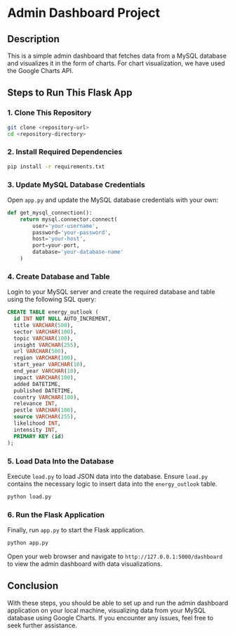 # Admin Dashboard Project

## Description

This is a simple admin dashboard that fetches data from a MySQL database and visualizes it in the form of charts. For chart visualization, we have used the Google Charts API.

## Steps to Run This Flask App

### 1. Clone This Repository

```sh
git clone <repository-url>
cd <repository-directory>
```

### 2. Install Required Dependencies

```sh
pip install -r requirements.txt
```

### 3. Update MySQL Database Credentials

Open `app.py` and update the MySQL database credentials with your own:

```python
def get_mysql_connection():
    return mysql.connector.connect(
        user='your-username',
        password='your-password',
        host='your-host',
        port=your-port,
        database='your-database-name'
    )
```

### 4. Create Database and Table

Login to your MySQL server and create the required database and table using the following SQL query:

```sql
CREATE TABLE energy_outlook (
  id INT NOT NULL AUTO_INCREMENT,
  title VARCHAR(500),
  sector VARCHAR(100),
  topic VARCHAR(100),
  insight VARCHAR(255),
  url VARCHAR(500),
  region VARCHAR(100),
  start_year VARCHAR(10),
  end_year VARCHAR(10),
  impact VARCHAR(100),
  added DATETIME,
  published DATETIME,
  country VARCHAR(100),
  relevance INT,
  pestle VARCHAR(100),
  source VARCHAR(255),
  likelihood INT,
  intensity INT,
  PRIMARY KEY (id)
);
```

### 5. Load Data Into the Database

Execute `load.py` to load JSON data into the database. Ensure `load.py` contains the necessary logic to insert data into the `energy_outlook` table.

```sh
python load.py
```

### 6. Run the Flask Application

Finally, run `app.py` to start the Flask application.

```sh
python app.py
```

Open your web browser and navigate to `http://127.0.0.1:5000/dashboard` to view the admin dashboard with data visualizations.

## Conclusion

With these steps, you should be able to set up and run the admin dashboard application on your local machine, visualizing data from your MySQL database using Google Charts. If you encounter any issues, feel free to seek further assistance.